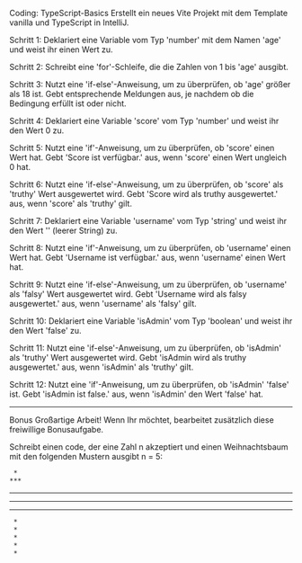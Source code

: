 Coding: TypeScript-Basics
Erstellt ein neues Vite Projekt mit dem Template vanilla und TypeScript in IntelliJ.



Schritt 1: Deklariert eine Variable vom Typ 'number' mit dem Namen 'age' und weist ihr einen Wert zu.

Schritt 2: Schreibt eine 'for'-Schleife, die die Zahlen von 1 bis 'age' ausgibt.

Schritt 3: Nutzt eine 'if-else'-Anweisung, um zu überprüfen, ob 'age' größer als 18 ist.
Gebt entsprechende Meldungen aus, je nachdem ob die Bedingung erfüllt ist oder nicht.

Schritt 4: Deklariert eine Variable 'score' vom Typ 'number' und weist ihr den Wert 0 zu.

Schritt 5: Nutzt eine 'if'-Anweisung, um zu überprüfen, ob 'score' einen Wert hat.
Gebt 'Score ist verfügbar.' aus, wenn 'score' einen Wert ungleich 0 hat.

Schritt 6: Nutzt eine 'if-else'-Anweisung, um zu überprüfen, ob 'score' als 'truthy' Wert ausgewertet wird.
Gebt 'Score wird als truthy ausgewertet.' aus, wenn 'score' als 'truthy' gilt.

Schritt 7: Deklariert eine Variable 'username' vom Typ 'string' und weist ihr den Wert '' (leerer String) zu.

Schritt 8: Nutzt eine 'if'-Anweisung, um zu überprüfen, ob 'username' einen Wert hat.
Gebt 'Username ist verfügbar.' aus, wenn 'username' einen Wert hat.

Schritt 9: Nutzt eine 'if-else'-Anweisung, um zu überprüfen, ob 'username' als 'falsy' Wert ausgewertet wird.
Gebt 'Username wird als falsy ausgewertet.' aus, wenn 'username' als 'falsy' gilt.

Schritt 10: Deklariert eine Variable 'isAdmin' vom Typ 'boolean' und weist ihr den Wert 'false' zu.

Schritt 11: Nutzt eine 'if-else'-Anweisung, um zu überprüfen, ob 'isAdmin' als 'truthy' Wert ausgewertet wird.
Gebt 'isAdmin wird als truthy ausgewertet.' aus, wenn 'isAdmin' als 'truthy' gilt.

Schritt 12: Nutzt eine 'if'-Anweisung, um zu überprüfen, ob 'isAdmin' 'false' ist.
Gebt 'isAdmin ist false.' aus, wenn 'isAdmin' den Wert 'false' hat.


 ----

Bonus
Großartige Arbeit! Wenn Ihr möchtet, bearbeitet zusätzlich diese freiwillige Bonusaufgabe.



Schreibt einen code, der eine Zahl n akzeptiert und einen Weihnachtsbaum mit den folgenden Mustern ausgibt n = 5:


     *
    ***
   *****
  *******
 *********
     *
     *
     *
     *
     * 